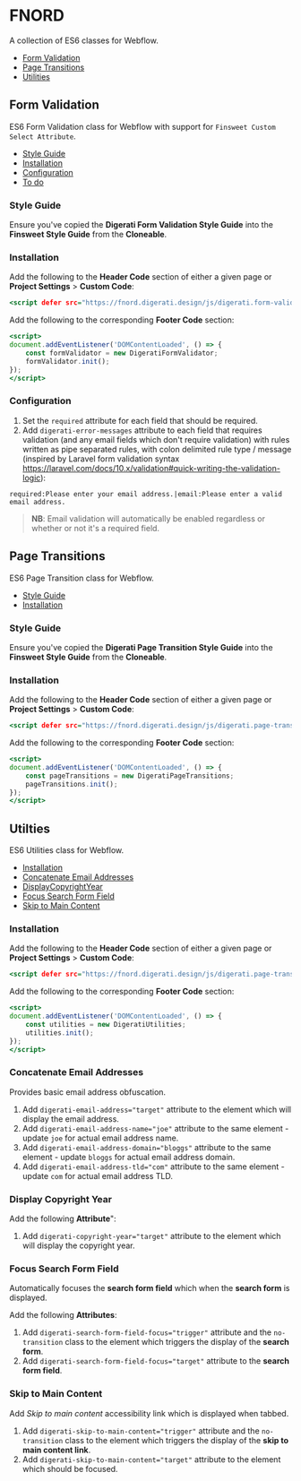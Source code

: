 # FNORD

A collection of ES6 classes for Webflow.

* [Form Validation](#form-validation)
* [Page Transitions](#page-transitions)
* [Utilities](#utitlies)

## Form Validation

ES6 Form Validation class for Webflow with support for `Finsweet Custom Select Attribute`.

* [Style Guide](#form-validation-style-guide)
* [Installation](#form-validation-installation)
* [Configuration](#form-validation-configuration)
* [To do](#form-validation-to-do)

### Style Guide
<a id="form-validation-style-guide"></a>

Ensure you've copied the **Digerati Form Validation Style Guide** into the **Finsweet Style Guide** from the **Cloneable**.

### Installation
<a id="form-validation-installation"></a>

Add the following to the **Header Code** section of either a given page or **Project Settings** > **Custom Code**:

```htm
<script defer src="https://fnord.digerati.design/js/digerati.form-validation.js"></script>
```

Add the following to the corresponding **Footer Code** section:

```htm
<script>
document.addEventListener('DOMContentLoaded', () => {
    const formValidator = new DigeratiFormValidator;
    formValidator.init();
});
</script>
```

### Configuration
<a id="form-validation-configuration"></a>

1. Set the `required` attribute for each field that should be required.
2. Add `digerati-error-messages` attribute to each field that requires validation (and any email fields which don't require validation) with rules written as pipe separated rules, with colon delimited rule type / message (inspired by Laravel form validation syntax https://laravel.com/docs/10.x/validation#quick-writing-the-validation-logic):

```required:Please enter your email address.|email:Please enter a valid email address.```

> **NB**: Email validation will automatically be enabled regardless or whether or not it's a required field.

## Page Transitions

ES6 Page Transition class for Webflow.

* [Style Guide](#page-transitions-style-guide)
* [Installation](#page-transitions-installation)

<a id="page-transitions-style-guide"></a>
### Style Guide

Ensure you've copied the **Digerati Page Transition Style Guide** into the **Finsweet Style Guide** from the **Cloneable**.

<a id="page-transitions-installation"></a>
### Installation

Add the following to the **Header Code** section of either a given page or **Project Settings** > **Custom Code**:

```htm
<script defer src="https://fnord.digerati.design/js/digerati.page-transitions.js"></script>
```

Add the following to the corresponding **Footer Code** section:

```htm
<script>
document.addEventListener('DOMContentLoaded', () => {
    const pageTransitions = new DigeratiPageTransitions;
    pageTransitions.init();
});
</script>
```

## Utilties

ES6 Utilities class for Webflow.

* [Installation](#utilities-installation)
* [Concatenate Email Addresses](#utilities-concatenate-email-addresses)
* [DisplayCopyrightYear](#utilities-display-copyright-year)
* [Focus Search Form Field](#utilities-focus-search-form-field)
* [Skip to Main Content](#utilities-skip-to-main-content)

### Installation
<a id="utilities-installation"></a>

Add the following to the **Header Code** section of either a given page or **Project Settings** > **Custom Code**:

```htm
<script defer src="https://fnord.digerati.design/js/digerati.page-transitions.js"></script>
```

Add the following to the corresponding **Footer Code** section:

```htm
<script>
document.addEventListener('DOMContentLoaded', () => {
    const utilities = new DigeratiUtilities;
    utilities.init();
});
</script>
```

### Concatenate Email Addresses
<a id="utilties-concatenate-email-addresses"></a>

Provides basic email address obfuscation.

1. Add `digerati-email-address="target"` attribute to the element which will display the email address.
2. Add `digerati-email-address-name="joe"` attribute to the same element - update `joe` for actual email address name.
3. Add `digerati-email-address-domain="bloggs"` attribute to the same element - update `bloggs` for actual email address domain.
4. Add `digerati-email-address-tld="com"` attribute to the same element - update `com` for actual email address TLD.

### Display Copyright Year
<a id="utilities-display-copyright-year"></a>

Add the following **Attribute**":

1. Add `digerati-copyright-year="target"` attribute to the element which will display the copyright year.

### Focus Search Form Field
<a id="utilities-focus-search-form-field"></a>

Automatically focuses the **search form field** which when the **search form** is displayed.

Add the following **Attributes**:

1. Add `digerati-search-form-field-focus="trigger"` attribute and the `no-transition` class to the element which triggers the display of the **search form**.
2. Add `digerati-search-form-field-focus="target"` attribute to the **search form field**.

### Skip to Main Content
<a id="utilities-skip-to-main-content"></a>

Add _Skip to main content_ accessibility link which is displayed when tabbed.

1. Add `digerati-skip-to-main-content="trigger"` attribute and the `no-transition` class to the element which triggers the display of the **skip to main content link**.
2. Add `digerati-skip-to-main-content="target"` attribute to the element which should be focused.
